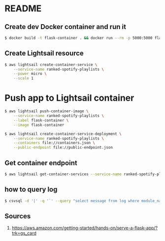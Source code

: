 # README

## Create dev Docker container and run it

```sh
$ docker build -t flask-container . && docker run --rm -p 5000:5000 flask-container
```

## Create Lightsail resource

```sh
$ aws lightsail create-container-service \
    --service-name ranked-spotify-playlists \
    --power micro \
    --scale 1
```

# Push app to Lightsail container

```sh
$ aws lightsail push-container-image \
    --service-name ranked-spotify-playlists \
    --label flask-container \
    --image flask-container

$ aws lightsail create-container-service-deployment \
    --service-name ranked-spotify-playlists \
    --containers file://containers.json \
    --public-endpoint file://public-endpoint.json
```

## Get container endpoint

```sh
$ aws lightsail get-container-services --service-name ranked-spotify-playlists
```

## how to query log

```sh
$ csvsql -d '|' -q '`' --query "select message from log where module_name = 'root';" log.csv | csvlook
```

## Sources

1. https://aws.amazon.com/getting-started/hands-on/serve-a-flask-app/?trk=gs_card